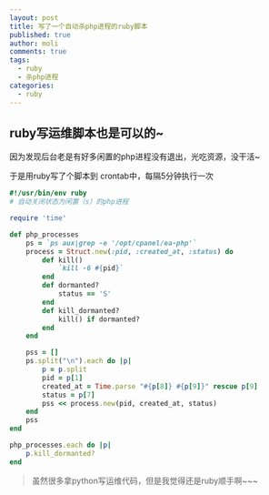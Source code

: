 ```yaml
---
layout: post
title: 写了一个自动杀php进程的ruby脚本
published: true
author: moli
comments: true
tags:
  - ruby
  - 杀php进程
categories:
  - ruby
---
```

## ruby写运维脚本也是可以的~

因为发现后台老是有好多闲置的php进程没有退出，光吃资源，没干活~

于是用ruby写了个脚本到 crontab中，每隔5分钟执行一次

```ruby
#!/usr/bin/env ruby
# 自动关闭状态为闲置（s）的php进程

require 'time'

def php_processes
    ps = `ps aux|grep -e '/opt/cpanel/ea-php'`
    process = Struct.new(:pid, :created_at, :status) do 
        def kill()
            `kill -6 #{pid}`
        end
        def dormanted?
            status == 'S'
        end
        def kill_dormanted?
            kill() if dormanted?
        end
    end

    pss = []
    ps.split("\n").each do |p|
        p = p.split
        pid = p[1]
        created_at = Time.parse "#{p[8]} #{p[9]}" rescue p[9]
        status = p[7]
        pss << process.new(pid, created_at, status)
    end
    pss
end

php_processes.each do |p|
    p.kill_dormanted?
end
```

> 虽然很多拿python写运维代码，但是我觉得还是ruby顺手啊~~~
